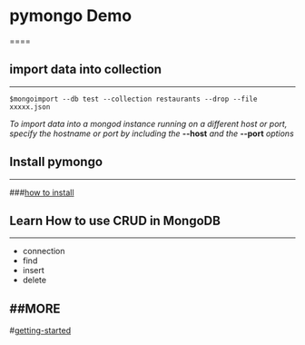 # pymongo Demo
====
## import data into collection
----
    $mongoimport --db test --collection restaurants --drop --file xxxxx.json
*To import data into a mongod instance running on a different host or port,* 
*specify the hostname or port by including the*
**--host**
*and the*
**--port** 
*options*

## Install pymongo
----
###[how to install](http://docs.mongodb.org/getting-started/python/client/)

## Learn How to use CRUD in MongoDB
----
* connection
* find
* insert
* delete

##MORE
----
#[getting-started](http://docs.mongodb.org/getting-started/python/)